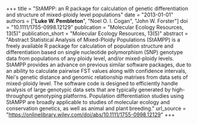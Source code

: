 +++
title = "StAMPP: an R package for calculation of genetic differentiation and structure of mixed-ploidy level populations"
date = "2013-01-01"
authors = ["**Luke W. Pembleton**", "Noel O. I. Cogan", "John W. Forster"]
doi = "10.1111/1755-0998.12129"
publication = "Molecular Ecology Resources, 13(5)"
publication_short = "Molecular Ecology Resources, 13(5)"
abstract = "Abstract Statistical Analysis of Mixed-Ploidy Populations (StAMPP) is a freely available R package for calculation of population structure and differentiation based on single nucleotide polymorphism (SNP) genotype data from populations of any ploidy level, and/or mixed-ploidy levels. StAMPP provides an advance on previous similar software packages, due to an ability to calculate pairwise FST values along with confidence intervals, Nei's genetic distance and genomic relationship matrixes from data sets of mixed-ploidy level. The software code is designed to efficiently handle analysis of large genotypic data sets that are typically generated by high-throughput genotyping platforms. Population differentiation studies using StAMPP are broadly applicable to studies of molecular ecology and conservation genetics, as well as animal and plant breeding."
url_source = "https://onlinelibrary.wiley.com/doi/abs/10.1111/1755-0998.12129"
+++
